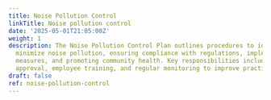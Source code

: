 ```yaml
---
title: Noise Pollution Control
linkTitle: Noise pollution control
date: '2025-05-01T21:05:00Z'
weight: 1
description: The Noise Pollution Control Plan outlines procedures to identify and
  minimize noise pollution, ensuring compliance with regulations, implementing control
  measures, and promoting community health. Key responsibilities include management
  approval, employee training, and regular monitoring to improve practices continuously.
draft: false
ref: noise-pollution-control
---
```


